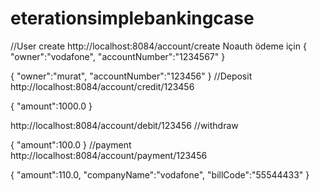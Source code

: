 # eterationsimplebankingcase
//User create
http://localhost:8084/account/create
Noauth
ödeme için
{
"owner":"vodafone",
"accountNumber":"1234567"
}

{
"owner":"murat",
"accountNumber":"123456"
}
//Deposit
http://localhost:8084/account/credit/123456

{
"amount":1000.0
}

http://localhost:8084/account/debit/123456
//withdraw

{
"amount":100.0
}
//payment
http://localhost:8084/account/payment/123456

{
"amount":110.0,
"companyName":"vodafone",
"billCode":"55544433"
}
